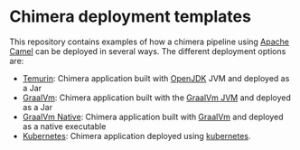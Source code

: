 # Chimera deployment templates

This repository contains examples of how a chimera pipeline using [Apache Camel](https://camel.apache.org/) can be deployed in several ways.
The different deployment options are:

- [Temurin](./Temurin/): Chimera application built with [OpenJDK](https://openjdk.org/) JVM and deployed as a Jar
- [GraalVm](./GraalVM/): Chimera application built with the [GraalVm JVM](https://www.graalvm.org/) and deployed as a Jar
- [GraalVm Native](./GraalVm-Native/): Chimera application built with [GraalVm](https://www.graalvm.org/) and deployed as a native executable
- [Kubernetes](./Kubernetes/): Chimera application deployed using [kubernetes](https://kubernetes.io/).


